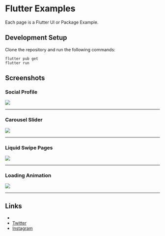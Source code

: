 # Flutter Examples

Each page is a Flutter UI or Package Example.

## Development Setup

Clone the repository and run the following commands:

```
flutter pub get
flutter run
```

## Screenshots

### Social Profile
<img style="max-width:500px" src="assets/images/screenshot/Sc_social-profile.png" />

---

### Carousel Slider
<img style="max-width:500px" src="assets/images/screenshot/SC-carousel-slider.png" />

---

### Liquid Swipe Pages
<img style="max-width:500px" src="assets/images/screenshot/SC_liquid_swip.png" />

---

### Loading Animation
<img style="max-width:500px" src="assets/images/screenshot/SC_loading_animation.png" />

---



## Links

<!--   [Website](https://afgprogrammer.com)-->
-   <!--[Youtube channel](https://youtube.com/afgprogrammer)-->
-   [Twitter](https://twitter.com/https://twitter.com/Sajjad_Theory)
-   [Instagram](https://instagram.com/sajjad.theory)
